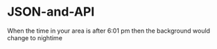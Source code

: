 # JSON-and-API
When the time in your area is after 6:01 pm then the background would change to nightime
